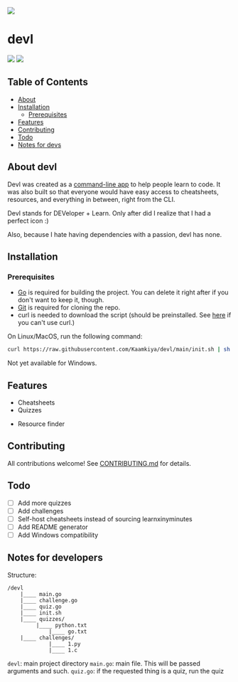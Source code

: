 ![](https://socialify.git.ci/Kaamkiya/devl/image?description=1&font=Rokkitt&forks=1&issues=1&language=1&name=1&owner=1&pattern=Circuit%20Board&pulls=1&stargazers=1&theme=Dark)

# devl

[![](https://img.shields.io/badge/Website-000000.svg?style=for-the-badge&logo=web&logoColor=white)](https://kaamkiya.github.io/devl)
![](https://img.shields.io/badge/Made-with-Go-%23aaaaff.svg?style=for-the-badge&logo=go&logoColor=white)

## Table of Contents
* [About](#about-devl)
* [Installation](#installation)
  * [Prerequisites](#prerequisites)
* [Features](#features)
* [Contributing](#contributing)
* [Todo](#todo)
* [Notes for devs](#notes-for-developers)


## About devl
Devl was created as a 
[command-line app](https://en.wikipedia.org/wiki/Console_application) to help
people learn to code. It was also built so that everyone would have easy access
to cheatsheets, resources, and everything in between, right from the CLI.

Devl stands for DEVeloper + Learn. Only after did I realize that I had a perfect icon :)

Also, because I hate having dependencies with a passion, devl has none.

## Installation
### Prerequisites
* [Go](https://go.dev/dl) is required for building the project. You can delete it right after if you
don't want to keep it, though.
* [Git](https://git-scm.com/) is required for cloning the repo.
* curl is needed to download the script (should be preinstalled. See [here](#no-curl) if you can't use curl.)

On Linux/MacOS, run the following command:
```bash
curl https://raw.githubusercontent.com/Kaamkiya/devl/main/init.sh | sh
```

Not yet available for Windows.

## Features

* Cheatsheets
* Quizzes
<!--* Challenges-->
<!--* Project readme generator-->
* Resource finder

## Contributing
All contributions welcome! See [CONTRIBUTING.md](.github/CONTRIBUTING.md) for details.

## Todo
* [ ] Add more quizzes
* [ ] Add challenges
* [ ] Self-host cheatsheets instead of sourcing learnxinyminutes
* [ ] Add README generator
* [ ] Add Windows compatibility

## Notes for developers
Structure:
```
/devl
    |____ main.go
    |____ challenge.go
    |____ quiz.go
    |____ init.sh
    |____ quizzes/
	     |____ python.txt
             |____ go.txt
    |____ challenges/
             |____ 1.py
             |____ 1.c
```

`devl`: main project directory
`main.go`: main file. This will be passed arguments and such. 
`quiz.go`: if the requested thing is a quiz, run the quiz
